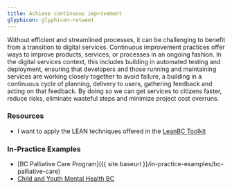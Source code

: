 ```yaml
---
title: Achieve continuous improvement
glyphicon: glyphicon-retweet
---
```


Without efficient and streamlined processes, it can be challenging to benefit from a transition to digital services. Continuous improvement practices offer ways to improve products, services, or processes in an ongoing fashion. In the digital services context, this includes building in automated testing and deployment, ensuring that developers and those running and maintaining services are working closely together to avoid failure, a building in a continuous cycle of planning, delivery to users, gathering feedback and acting on that feedback. By doing so we can get services to citizens faster, reduce risks, eliminate wasteful steps and minimize project cost overruns.

### Resources

* I want to apply the LEAN techniques offered in the [LeanBC Toolkit](https://lean.gov.bc.ca/Tools_DMAIC/Forms/Master%20List%20of%20All%20Resources.aspx)

### In-Practice Examples

* [BC Palliative Care Program]({{ site.baseurl }}/in-practice-examples/bc-palliative-care)
* [Child and Youth Mental Health BC](https://www2.gov.bc.ca/gov/content/health/managing-your-health/mental-health-substance-use/child-teen-mental-health)
